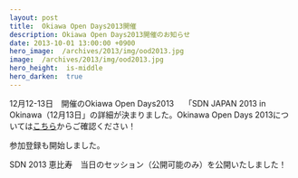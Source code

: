 ```yaml
---
layout: post
title:  Okiawa Open Days2013開催
description: Okiawa Open Days2013開催のお知らせ
date: 2013-10-01 13:00:00 +0900
hero_image:  /archives/2013/img/ood2013.jpg
image:  /archives/2013/img/ood2013.jpg
hero_height:  is-middle
hero_darken:  true
---
```


12月12-13日　開催のOkiawa Open Days2013　 「SDN JAPAN 2013 in Okinawa（12月13日」の詳細が決まりました。Okinawa Open Days 2013については[こちら](http://www.e-side.co.jp/opendays/2013/)からご確認ください！

参加登録も開始しました。

SDN 2013 恵比寿　当日のセッション（公開可能のみ）を公開いたしました！